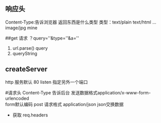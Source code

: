 ## 响应头
Content-Type:告诉浏览器 返回东西是什么类型
类型：text/plain  text/html  ... image/jpg mine

##get  请求
？query=''&type=''&a=''
1. url.parse() query
2. queryString

## createServer
http 服务默认 80 listen 指定另外一个端口

#请求头
Content-Type 告诉后台 发送数据格式application/x-www-form-urlencoded  
 form默认编码
 post 请求格式 application/json json交换数据

 - 获取
  req.headers
